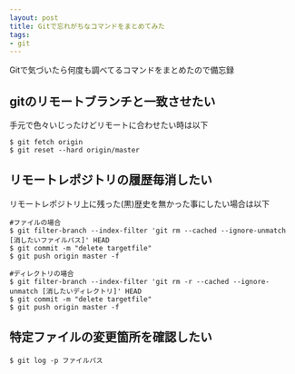 ```yaml
---
layout: post
title: Gitで忘れがちなコマンドをまとめてみた
tags: 
- git
---
```

Gitで気づいたら何度も調べてるコマンドをまとめたので備忘録
<!-- more -->

## gitのリモートブランチと一致させたい
手元で色々いじったけどリモートに合わせたい時は以下
```
$ git fetch origin
$ git reset --hard origin/master
```

## リモートレポジトリの履歴毎消したい
リモートレポジトリ上に残った(黒)歴史を無かった事にしたい場合は以下
```
#ファイルの場合
$ git filter-branch --index-filter 'git rm --cached --ignore-unmatch [消したいファイルパス]' HEAD
$ git commit -m "delete targetfile"
$ git push origin master -f

#ディレクトリの場合
$ git filter-branch --index-filter 'git rm -r --cached --ignore-unmatch [消したいディレクトリ]' HEAD
$ git commit -m "delete targetfile"
$ git push origin master -f
```

## 特定ファイルの変更箇所を確認したい
```
$ git log -p ファイルパス
```
